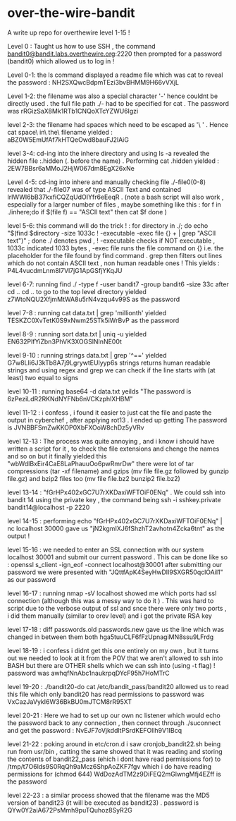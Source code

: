 # over-the-wire-bandit
A write up repo for overthewire level 1-15 !

Level 0 : Taught us how to use SSH , the command bandit0@bandit.labs.overthewire.org:2220 then prompted for a password (bandit0) which allowed us to log in !

Level 0-1: the ls command displayed a readme file which was cat to reveal the password : NH2SXQwcBdpmTEzi3bvBHMM9H66vVXjL

Level 1-2: the filename was also a special character '-' hence couldnt be directly used . the full file path ./- had to be specified for cat . The password was rRGizSaX8Mk1RTb1CNQoXTcYZWU6lgzi

level 2-3: the filename had spaces which need to be escaped as '\ ' . Hence cat space\ in\ the\ filename yielded : aBZ0W5EmUfAf7kHTQeOwd8bauFJ2lAiG

level 3-4: cd-ing into the inhere directory and using ls -a revealed the hidden file :.hidden (. before the name) . Performing cat .hidden yielded : 2EW7BBsr6aMMoJ2HjW067dm8EgX26xNe

Level 4-5: cd-ing into inhere and manually checking file ./-file0(0-8) revealed that ./-file07 was of type ASCII Text and contained lrIWWI6bB37kxfiCQZqUdOIYfr6eEeqR . (note a bash script will also work , especially for a larger number of files , maybe something like this :
for f in ./inhere;do
        if $(file f) == "ASCII text"
        then
                cat $f
done
)

level 5-6: this command will do the trick ! : for directory in ./; do echo "$(find $directory -size 1033c ! -executable -exec file {} + | grep "ASCII text")" ; done
./ denotes pwd , ! -executable checks if NOT executable , 1033c indicated 1033 bytes , -exec file runs the file command on {} i.e. the placeholder for the file found by find command . grep then filters out lines which do not contain ASCII text , non human readable ones ! 
This yields : P4L4vucdmLnm8I7Vl7jG1ApGSfjYKqJU

level 6-7: running find ./ -type f -user bandit7 -group bandit6 -size 33c after cd .. cd .. to go to the top level directory yielded z7WtoNQU2XfjmMtWA8u5rN4vzqu4v99S as the password 

level 7-8 : running cat data.txt | grep 'millionth' yielded TESKZC0XvTetK0S9xNwm25STk5iWrBvP as the password 

level 8-9 : running sort data.txt | uniq -u yielded EN632PlfYiZbn3PhVK3XOGSlNInNE00t

level 9-10 : running strings data.txt | grep '^==' yielded G7w8LIi6J3kTb8A7j9LgrywtEUlyyp6s
strings returns human readable strings and using regex and grep we can check if the line starts with (at least) two equal to signs 

level 10-11 : running base64 -d data.txt yeilds "The password is 6zPeziLdR2RKNdNYFNb6nVCKzphlXHBM"

level 11-12 : i confess , i found it easier to just cat the file  and paste the output in cyberchef , after applying rot13 . I ended up getting The password is JVNBBFSmZwKKOP0XbFXOoW8chDz5yVRv

level 12-13 : The process was quite annoying , and i know i should have written a script for it , to check the file extensions and chenge the names and so on but it finally yielded this "wbWdlBxEir4CaE8LaPhauuOo6pwRmrDw"
there were lot of tar compressions (tar -xf filename) and gzips (mv file file.gz followed by gunzip file.gz) and bzip2 files too (mv file file.bz2 bunzip2 file.bz2)

level 13-14 : "fGrHPx402xGC7U7rXKDaxiWFTOiF0ENq" . We could ssh into bandit 14 using the private key , the command being ssh -i sshkey.private bandit14@localhost -p 2220

level 14-15 : performing echo "fGrHPx402xGC7U7rXKDaxiWFTOiF0ENq" | nc localhost 30000 gave us "jN2kgmIXJ6fShzhT2avhotn4Zcka6tnt" as the output !

level 15-16 : we needed to enter an SSL connection with our system localhost 30001 and submit our current password . This can be done like so : openssl s_client -ign_eof -connect localhost@30001
after submitting our password we were presented with "JQttfApK4SeyHwDlI9SXGR50qclOAil1" as our password 

level 16-17 : running nmap -sV localhost showed me which ports had ssl connection (although this was a messy way to do it ) . This was hard to script due to the verbose output of ssl and snce there were only two ports , i did them manually (similar to orev level) and i got the private RSA key 

level 17-18 : diff passwords.old passwords.new gave us the line which was changed in between them both 
hga5tuuCLF6fFzUpnagiMN8ssu9LFrdg

level 18-19 : i confess i didnt get this one entirely on my own , but it turns out we needed to look at it from the POV that we aren't allowed to ssh into BASH but there are OTHER shells which we can ssh into (using -t flag) ! password was awhqfNnAbc1naukrpqDYcF95h7HoMTrC

level 19-20 : ./bandit20-do cat /etc/bandit_pass/bandit20 allowed us to read this file which only bandit20 has read permissions to 
password was VxCazJaVykI6W36BkBU0mJTCM8rR95XT

level 20-21 : Here we had to set up our own nc listener which would echo the password back to any connection , then connect through ./suconnect and get the password : NvEJF7oVjkddltPSrdKEFOllh9V1IBcq

level 21-22 : poking around in etc/cron.d i saw cronjob_bandit22.sh being run from usr/bin , catting the same showed that it was reading and storing the contents of bandit22_pass (ehich i dont have read permissions for) to /tmp/t7O6lds9S0RqQh9aMcz6ShpAoZKF7fgv which i do have reading permissions for (chmod 644)
WdDozAdTM2z9DiFEQ2mGlwngMfj4EZff is the password 

level 22-23 : a similar process showed that the filename was the MD5 version of bandit23 (it will be executed as bandit23) . password is QYw0Y2aiA672PsMmh9puTQuhoz8SyR2G


